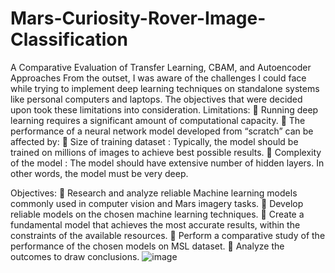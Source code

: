 # Mars-Curiosity-Rover-Image-Classification
A Comparative Evaluation of Transfer Learning, CBAM, and Autoencoder Approaches
From the outset, I was aware of the challenges I could face while trying to implement deep learning techniques on standalone systems like personal computers and laptops. The objectives that were decided upon took these limitations into consideration.
Limitations:
	Running deep learning requires a significant amount of computational capacity. 
	The performance of a neural network model developed from “scratch” can  be affected by:
	Size of training dataset : Typically, the model should be trained on millions of images to achieve best possible results. 
	Complexity of the model : The model should have extensive number of hidden layers. In other words, the model must be very deep.

Objectives: 
	Research and analyze reliable Machine learning models commonly used in computer vision and Mars imagery tasks.
	Develop reliable models on the chosen machine learning techniques.
	Create a fundamental model that achieves the most accurate results, within the constraints of the available resources.
	Perform a comparative study of the performance of the chosen models on MSL dataset.
	Analyze the outcomes to draw conclusions.
![image](https://github.com/miramnair/Mars-Curiosity-Rover-Image-Classification/assets/128325004/aaddefc6-f01c-41b6-b01d-07bdbddf46de)
